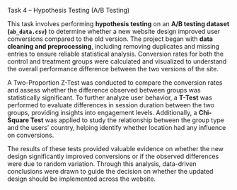 Task 4 – Hypothesis Testing (A/B Testing)

This task involves performing **hypothesis testing** on an **A/B testing dataset (`ab_data.csv`)** to determine whether a new website design improved user conversions compared to the old version. The project began with **data cleaning and preprocessing**, including removing duplicates and missing entries to ensure reliable statistical analysis. Conversion rates for both the control and treatment groups were calculated and visualized to understand the overall performance difference between the two versions of the site.

A Two-Proportion Z-Test was conducted to compare the conversion rates and assess whether the difference observed between groups was statistically significant. To further analyze user behavior, a **T-Test** was performed to evaluate differences in session duration between the two groups, providing insights into engagement levels. Additionally, a **Chi-Square Test** was applied to study the relationship between the group type and the users’ country, helping identify whether location had any influence on conversions.

The results of these tests provided valuable evidence on whether the new design significantly improved conversions or if the observed differences were due to random variation. Through this analysis, data-driven conclusions were drawn to guide the decision on whether the updated design should be implemented across the website.
